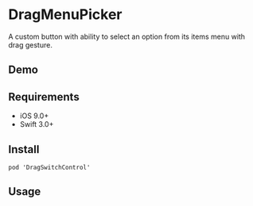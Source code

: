 DragMenuPicker
===

A custom button with ability to select an option from its items menu with drag gesture.

Demo
----

Requirements
----

- iOS 9.0+
- Swift 3.0+

Install
----

```
pod 'DragSwitchControl'
```

Usage
----
